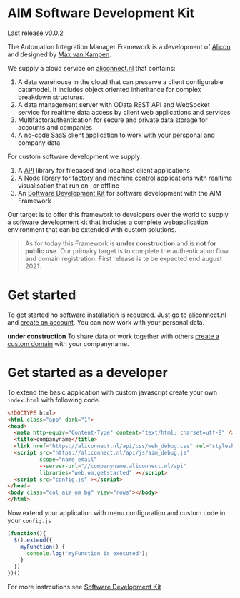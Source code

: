 # AIM Software Development Kit

Last release v0.0.2

The Automation Integration Manager Framework is a development of [Alicon](https://alicon.aliconnect.nl) and designed by [Max van Kampen](https://www.linkedin.com/in/maxvankampen/).

We supply a cloud service on [aliconnect.nl](https://aliconnect.nl) that contains:
1. A data warehouse in the cloud that can preserve a client configurable datamodel. It includes object oriented inheritance for complex breakdown structures.
1. A data management server with OData REST API and WebSocket service for realtime data access by client web applications and services
1. Multifactorauthentication for secure and private data storage for accounts and companies
1. A no-code SaaS client application to work with your persponal and company data

For custom software development we supply:
1. A [API](https://aliconnect.github.io/api/) library for filebased and localhost client applications
1. A [Node](https://aliconnect.github.io/aim/) library for factory and machine control applications with realtime visualisation that run on- or offline
1. An [Software Development Kit](https://aliconnect.github.io/sdk/) for software development with the AIM Framework

Our target is to offer this framework to developers over the world to supply a software development kit that includes a complete webapplication environment that can be extended with custom solutions.

> As for today this Framework is **under construction** and is **not for public use**. Our primairy target is to complete the authentication flow and domain registration. First release is te be expected end august 2021.

# Get started

To get started no software installation is requered. Just go to [aliconnect.nl](https://aliconnect.nl) and [create an account](https://login.aliconnect.nl/?prompt=login&response_type=code&client_id=1-c9b05c80-4d2b-46c1-abfb-0464854dbd9a&redirect_uri=https%3A%2F%2Faliconnect.nl&scope=name%2Cemail%2Cmobile_number). You can now work with your personal data.

**under construction** To share data or work together with others [create a custom domain](https://aliconnect.nl?prompt=domain) with your companyname.

# Get started as a developer

To extend the basic application with custom javascript create your own `index.html` with following code.

```html
<!DOCTYPE html>
<html class="app" dark="1">
<head>
  <meta http-equiv="Content-Type" content="text/html; charset=utf-8" />
  <title>companyname</title>
  <link href="https://aliconnect.nl/api/css/web_debug.css" rel="stylesheet" />
  <script src="https://aliconnect.nl/api/js/aim_debug.js"
          scope="name email"
          --server-url="//companyname.aliconnect.nl/api"
          libraries="web,om,getstarted" ></script>
  <script src="config.js" ></script>
</head>
<body class="col aim om bg" view="rows"></body>
</html>
```

Now extend your application with menu configuration and custom code in your `config.js`

```js
(function(){
  $().extend({
    myFunction() {
      console.log('myFunction is executed');
    }
  })  
})()
```

For more instrcutions see [Software Development Kit](https://aliconnect.github.io/sdk/)
